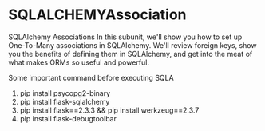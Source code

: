 # SQLALCHEMYAssociation

SQLAlchemy Associations
In this subunit, we'll show you how to set up One-To-Many associations in SQLAlchemy. We'll review foreign keys, show you the benefits of defining them in SQLAlchemy, and get into the meat of what makes ORMs so useful and powerful. 


Some important command before executing SQLA

1. pip install psycopg2-binary
2. pip install flask-sqlalchemy
3. pip install flask==2.3.3 && pip install werkzeug==2.3.7
4. pip install flask-debugtoolbar
